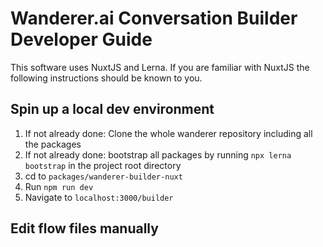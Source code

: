 # Wanderer.ai Conversation Builder Developer Guide

This software uses NuxtJS and Lerna. If you are familiar with NuxtJS the following instructions should be known to you.

## Spin up a local dev environment
1. If not already done: Clone the whole wanderer repository including all the packages
2. If not already done: bootstrap all packages by running `npx lerna bootstrap` in the project root directory
3. cd to `packages/wanderer-builder-nuxt`
4. Run `npm run dev`
5. Navigate to `localhost:3000/builder`

## Edit flow files manually
